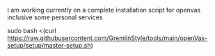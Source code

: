 I am working currently on a complete installation script for openvas inclusive some personal services

sudo bash <(curl https://raw.githubusercontent.com/GremlinStyle/tools/main/openVas-setup/setup/master-setup.sh)
